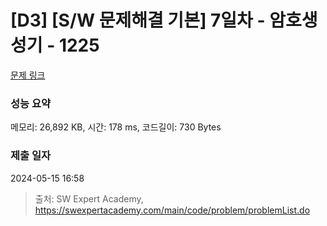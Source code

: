 # [D3] [S/W 문제해결 기본] 7일차 - 암호생성기 - 1225 

[문제 링크](https://swexpertacademy.com/main/code/problem/problemDetail.do?contestProbId=AV14uWl6AF0CFAYD) 

### 성능 요약

메모리: 26,892 KB, 시간: 178 ms, 코드길이: 730 Bytes

### 제출 일자

2024-05-15 16:58



> 출처: SW Expert Academy, https://swexpertacademy.com/main/code/problem/problemList.do